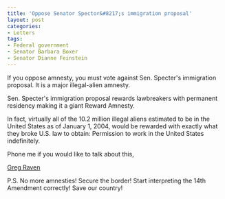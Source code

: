 ```yaml
---
title: 'Oppose Senator Spector&#8217;s immigration proposal'
layout: post
categories:
- Letters
tags:
- Federal government
- Senator Barbara Boxer
- Senator Dianne Feinstein
---
```


If you oppose amnesty, you must vote against Sen. Specter's immigration proposal. It is a major illegal-alien amnesty.

Sen. Specter's immigration proposal rewards lawbreakers with permanent residency making it a giant Reward Amnesty.

In fact, virtually all of the 10.2 million illegal aliens estimated to be in the United States as of January 1, 2004, would be rewarded with exactly what they broke U.S. law to obtain: Permission to work in the United States indefinitely.

Phone me if you would like to talk about this,

[Greg Raven](https://www.gregraven.org/)

P.S. No more amnesties! Secure the border! Start interpreting the 14th Amendment correctly! Save our country!